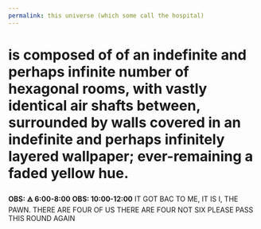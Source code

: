 ```yaml
---
permalink: this universe (which some call the hospital)
---
```


 
 # is composed of of an indefinite and perhaps infinite number of hexagonal rooms, with vastly identical air shafts between, surrounded by walls covered in an indefinite and perhaps infinitely layered wallpaper; ever-remaining a faded yellow hue. 


**OBS: 🜁 6:00-8:00**
	**OBS: 10:00-12:00**
	IT GOT BAC TO ME, IT IS I, THE PAWN. THERE ARE FOUR OF US THERE ARE FOUR NOT SIX   PLEASE PASS THIS ROUND AGAIN 


 






